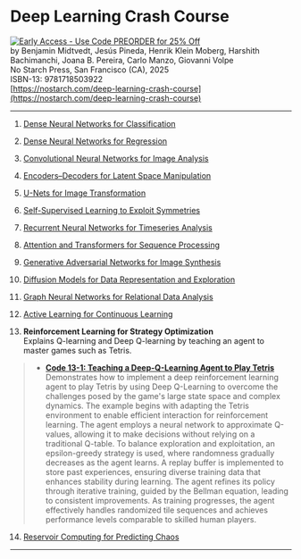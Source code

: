 # Deep Learning Crash Course

[![Early Access - Use Code PREORDER for 25% Off](https://img.shields.io/badge/Early%20Access%20Now%20Available-Use%20Code%20PREORDER%20for%2025%25%20Off-orange)](https://nostarch.com/deep-learning-crash-course)  
by Benjamin Midtvedt, Jesús Pineda, Henrik Klein Moberg, Harshith Bachimanchi, Joana B. Pereira, Carlo Manzo, Giovanni Volpe  
No Starch Press, San Francisco (CA), 2025  
ISBN-13: 9781718503922  
[https://nostarch.com/deep-learning-crash-course](https://nostarch.com/deep-learning-crash-course)

---

1. [Dense Neural Networks for Classification](https://github.com/DeepTrackAI/DeepLearningCrashCourse/tree/main/Ch01_DNN_classification)  

2. [Dense Neural Networks for Regression](https://github.com/DeepTrackAI/DeepLearningCrashCourse/tree/main/Ch02_DNN_regression)  

3. [Convolutional Neural Networks for Image Analysis](https://github.com/DeepTrackAI/DeepLearningCrashCourse/tree/main/Ch03_CNN)  

4. [Encoders–Decoders for Latent Space Manipulation](https://github.com/DeepTrackAI/DeepLearningCrashCourse/tree/main/Ch04_AE)  

5. [U-Nets for Image Transformation](https://github.com/DeepTrackAI/DeepLearningCrashCourse/tree/main/Ch05_UNet)  

6. [Self-Supervised Learning to Exploit Symmetries](https://github.com/DeepTrackAI/DeepLearningCrashCourse/tree/main/Ch06_SelfSupervised)  

7. [Recurrent Neural Networks for Timeseries Analysis](https://github.com/DeepTrackAI/DeepLearningCrashCourse/tree/main/Ch07_RNN)  

8. [Attention and Transformers for Sequence Processing](https://github.com/DeepTrackAI/DeepLearningCrashCourse/tree/main/Ch08_Attention)  

9. [Generative Adversarial Networks for Image Synthesis](https://github.com/DeepTrackAI/DeepLearningCrashCourse/tree/main/Ch09_GAN)  

10. [Diffusion Models for Data Representation and Exploration](https://github.com/DeepTrackAI/DeepLearningCrashCourse/tree/main/Ch10_Diffusion)  

11. [Graph Neural Networks for Relational Data Analysis](https://github.com/DeepTrackAI/DeepLearningCrashCourse/tree/main/Ch11_GNN)  

12. [Active Learning for Continuous Learning](https://github.com/DeepTrackAI/DeepLearningCrashCourse/tree/main/Ch12_AL)  

13. **Reinforcement Learning for Strategy Optimization**  
    Explains Q-learning and Deep Q-learning by teaching an agent to master games such as Tetris.

>   - [**Code 13-1: Teaching a Deep-Q-Learning Agent to Play Tetris**]()  
>   Demonstrates how to implement a deep reinforcement learning agent to play Tetris by using Deep Q-Learning to overcome the challenges posed by the game's large state space and complex dynamics. The example begins with adapting the Tetris environment to enable efficient interaction for reinforcement learning. The agent employs a neural network to approximate Q-values, allowing it to make decisions without relying on a traditional Q-table. To balance exploration and exploitation, an epsilon-greedy strategy is used, where randomness gradually decreases as the agent learns. A replay buffer is implemented to store past experiences, ensuring diverse training data that enhances stability during learning. The agent refines its policy through iterative training, guided by the Bellman equation, leading to consistent improvements. As training progresses, the agent effectively handles randomized tile sequences and achieves performance levels comparable to skilled human players.

14. [Reservoir Computing for Predicting Chaos](https://github.com/DeepTrackAI/DeepLearningCrashCourse/tree/main/Ch14_RC)  

---
